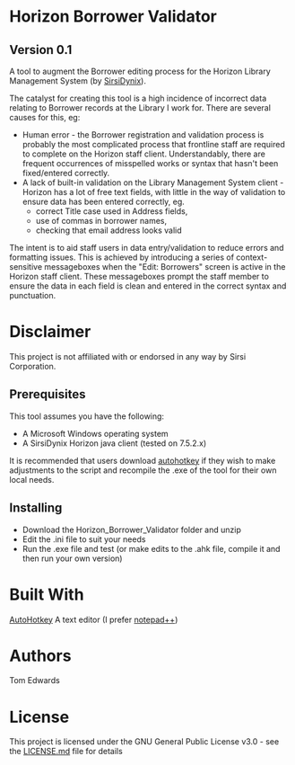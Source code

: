 # Horizon Borrower Validator
## Version 0.1
A tool to augment the Borrower editing process for the Horizon Library Management System (by [SirsiDynix](http://www.sirsidynix.com/)). 

The catalyst for creating this tool is a high incidence of incorrect data relating to Borrower records at the Library I work for. There are several causes for this, eg:
* Human error - the Borrower registration and validation process is probably the most complicated process that frontline staff are required to complete on the Horizon staff client. Understandably, there are frequent occurrences of misspelled works or syntax that hasn't been fixed/entered correctly.
* A lack of built-in validation on the Library Management System client - Horizon has a lot of free text fields, with little in the way of validation to ensure data has been entered correctly, eg. 
   * correct Title case used in Address fields, 
   * use of commas in borrower names, 
   * checking that email address looks valid

The intent is to aid staff users in data entry/validation to reduce errors and formatting issues. This is achieved by introducing a series of context-sensitive messageboxes when the "Edit: Borrowers" screen is active in the Horizon staff client. These messageboxes prompt the staff member to ensure the data in each field is clean and entered in the correct syntax and punctuation.

# Disclaimer
This project is not affiliated with or endorsed in any way by Sirsi Corporation.

## Prerequisites
This tool assumes you have the following:
* A Microsoft Windows operating system
* A SirsiDynix Horizon java client (tested on 7.5.2.x)

It is recommended that users download [autohotkey](https://autohotkey.com/) if they wish to make adjustments to the script and recompile the .exe of the tool for their own local needs.

## Installing

* Download the Horizon_Borrower_Validator folder and unzip
* Edit the .ini file to suit your needs
* Run the .exe file and test (or make edits to the .ahk file, compile it and then run your own version)

# Built With
[AutoHotkey](https://autohotkey.com/)
A text editor (I prefer [notepad++](https://notepad-plus-plus.org/))

# Authors
Tom Edwards

# License
This project is licensed under the GNU General Public License v3.0 - see the [LICENSE.md](https://github.com/tomelabs/Horizon-borrower-validator/blob/master/LICENSE) file for details
